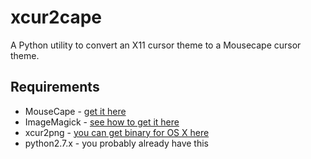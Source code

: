 # xcur2cape


A Python utility to convert an X11 cursor theme to a Mousecape cursor theme.


## Requirements

- MouseCape     - [get it here](https://github.com/alexzielenski/Mousecape)
- ImageMagick   - [see how to get it here](http://imagemagick.org/script/binary-releases.php#macosx)
- xcur2png      - [you can get binary for OS X here](https://github.com/iJunkie22/xcur2png/releases)
- python2.7.x   - you probably already have this



